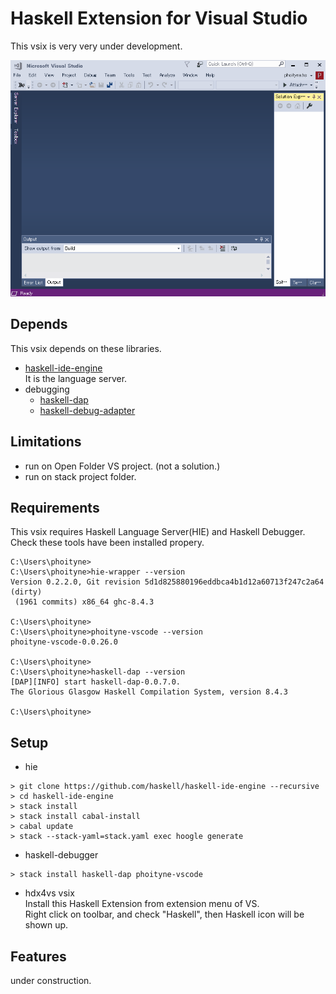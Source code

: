 # Haskell Extension for Visual Studio
 
This vsix is very very under development.

![02_quick_start.gif](https://raw.githubusercontent.com/phoityne/hdx4vs/master/docs/02_quick_start.gif)

## Depends

This vsix depends on these libraries. 
* [haskell-ide-engine](https://github.com/haskell/haskell-ide-engine)  
  It is the language server.
* debugging
  * [haskell-dap](https://github.com/phoityne/haskell-dap)
  * [haskell-debug-adapter](https://github.com/phoityne/haskell-debug-adapter)


## Limitations
* run on Open Folder VS project. (not a solution.)
* run on stack project folder.


## Requirements

This vsix requires Haskell Language Server(HIE) and Haskell Debugger.  
Check these tools have been installed propery.

```
C:\Users\phoityne>
C:\Users\phoityne>hie-wrapper --version
Version 0.2.2.0, Git revision 5d1d825880196eddbca4b1d12a60713f247c2a64 (dirty)
 (1961 commits) x86_64 ghc-8.4.3

C:\Users\phoityne>
C:\Users\phoityne>phoityne-vscode --version
phoityne-vscode-0.0.26.0

C:\Users\phoityne>
C:\Users\phoityne>haskell-dap --version
[DAP][INFO] start haskell-dap-0.0.7.0.
The Glorious Glasgow Haskell Compilation System, version 8.4.3

C:\Users\phoityne>
```

## Setup
* hie  
```
> git clone https://github.com/haskell/haskell-ide-engine --recursive
> cd haskell-ide-engine
> stack install
> stack install cabal-install
> cabal update
> stack --stack-yaml=stack.yaml exec hoogle generate
```

* haskell-debugger
```
> stack install haskell-dap phoityne-vscode
```

* hdx4vs vsix  
Install this Haskell Extension from extension menu of VS.  
Right click on toolbar, and check "Haskell", then Haskell icon will be shown up.


## Features
under construction.  
